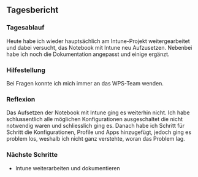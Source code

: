 ## Tagesbericht 

### Tagesablauf
Heute habe ich wieder hauptsächlich am Intune-Projekt weitergearbeitet und dabei versucht, das Notebook mit Intune neu Aufzusetzen. Nebenbei habe ich noch die Dokumentation angepasst und einige ergänzt.

### Hilfestellung
Bei Fragen konnte ich mich immer an das WPS-Team wenden.

### Reflexion
Das Aufsetzen der Notebook mit Intune ging es weiterhin nicht. Ich habe schlussentlich alle möglichen Konfigurationen ausgeschaltet die nicht notwendig waren und schliesslich ging es. Danach habe ich Schritt für Schritt die Konfigurationen, Profile und Apps hinzugefügt, jedoch ging es problem los, weshalb ich nicht ganz verstehte, woran das Problem lag. 

### Nächste Schritte 

- Intune weiterarbeiten und dokumentieren
